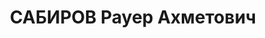 ---
title: САБИРОВ Рауер Ахметович
description: "Род. в 1894, Тюлячинский р-н, дер. Айдарово, татарин, член ВКП(б) с\
  \ 1918 по 1929 гг. Проживал: г. Москва. Наладчик станков, монтажный цех, з-д \"\
  ЗИС\", бывший зам. зав. подотделом национальностей ВЦИКа \n  Арестован в 1937. Обв.\
  \ по ст. 58-2, 58-11. (\"участник татарской националистической повстанческой султангалеевской\
  \ организации\"). Приговор: ВК ВС СССР, 30.12.1937 – ВМН. Расстрелян 30.12.1937,\
  \ в г.Казань. \n  Реабилитирован 29.05.1990"
---